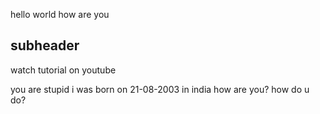 hello world
how are you

## subheader
watch tutorial on youtube


you are stupid
i was born on 21-08-2003 in india
how are you?
how do u do?
